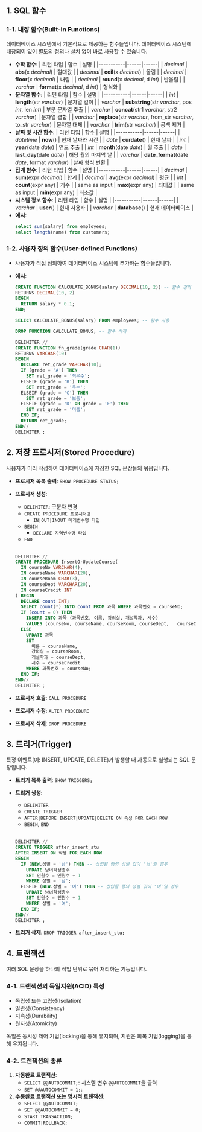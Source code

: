 ## 1. SQL 함수
### 1-1. 내장 함수(Built-in Functions)
데이터베이스 시스템에서 기본적으로 제공하는 함수들입니다.
데이터베이스 시스템에 내장되어 있어 별도의 정의나 설치 없이 바로 사용할 수 있습니다.
- **수학 함수**:
  | 리턴 타입 | 함수 | 설명 |
  |-----------|------|------|
  | *decimal* | **abs**(x *decimal*) | 절대값 |
  | *decimal* | **ceil**(x *decimal*) | 올림 |
  | *decimal* | **floor**(x *decimal*) | 내림 |
  | *decimal* | **round**(x *decimal*, d *int*) | 반올림 |
  | *varchar* | **format**(x *decimal*, d *int*) | 형식화 |
- **문자열 함수**:
  | 리턴 타입 | 함수 | 설명 |
  |-----------|------|------|
  | *int* | **length**(str *varchar*) | 문자열 길이 |
  | *varchar* | **substring**(str *varchar*, pos *int*, len *int*) | 부분 문자열 추출 |
  | *varchar* | **concat**(str1 *varchar*, str2 *varchar*) | 문자열 결합 |
  | *varchar* | **replace**(str *varchar*, from_str *varchar*, to_str *varchar*) | 문자열 대체 |
  | *varchar* | **trim**(str *varchar*) | 공백 제거 |
- **날짜 및 시간 함수**:
  | 리턴 타입 | 함수 | 설명 |
  |-----------|------|------|
  | *datetime* | **now**() | 현재 날짜와 시간 |
  | *date* | **curdate**() | 현재 날짜 |
  | *int* | **year**(date *date*) | 연도 추출 |
  | *int* | **month**(date *date*) | 월 추출 |
  | *date* | **last_day**(date *date*) | 해당 월의 마지막 날 |
  | *varchar* | **date_format**(date *date*, format *varchar*) | 날짜 형식 변환 |
- **집계 함수**:
  | 리턴 타입 | 함수 | 설명 |
  |-----------|------|------|
  | *decimal* | **sum**(expr *decimal*) | 합계 |
  | *decimal* | **avg**(expr *decimal*) | 평균 |
  | *int* | **count**(expr any) | 개수 |
  | same as input | **max**(expr any) | 최대값 |
  | same as input | **min**(expr any) | 최소값 |
- **시스템 정보 함수**:
  | 리턴 타입 | 함수 | 설명 |
  |-----------|------|------|
  | *varchar* | **user**() | 현재 사용자 |
  | *varchar* | **database**() | 현재 데이터베이스 |
- **예시**:
  ```sql
  select sum(salary) from employees;
  select length(name) from customers;
  ```

### 1-2. 사용자 정의 함수(User-defined Functions)
- 사용자가 직접 정의하여 데이터베이스 시스템에 추가하는 함수들입니다.
- **예시**:
  ```sql
  CREATE FUNCTION CALCULATE_BONUS(salary DECIMAL(10, 2)) -- 함수 정의
  RETURNS DECIMAL(10, 2)
  BEGIN
    RETURN salary * 0.1;
  END;

  SELECT CALCULATE_BONUS(salary) FROM employees; -- 함수 사용

  DROP FUNCTION CALCULATE_BONUS; -- 함수 삭제
  ```

  ```sql
  DELIMITER //
  CREATE FUNCTION fn_grade(grade CHAR(1))
  RETURNS VARCHAR(10)
  BEGIN
    DECLARE ret_grade VARCHAR(10);
    IF (grade = 'A') THEN
      SET ret_grade = '최우수';
    ELSEIF (grade = 'B') THEN
      SET ret_grade = '우수';
    ELSEIF (grade = 'C') THEN
      SET ret_grade = '보통';
    ELSEIF (grade = 'D' OR grade = 'F') THEN
      SET ret_grade = '미흡';
    END IF;
    RETURN ret_grade;
  END//
  DELIMITER ;
  ```

## 2. 저장 프로시저(Stored Procedure)
사용자가 미리 작성하여 데이터베이스에 저장한 SQL 문장들의 묶음입니다.
- **프로시저 목록 출력**: `SHOW PROCEDURE STATUS;`
- **프로시저 생성**:
  - `DELIMITER`: 구분자 변경
  - `CREATE PROCEDURE 프로시저명`
    - `IN|OUT|INOUT 매개변수명 타입`
  - `BEGIN`
    - `DECLARE 지역변수명 타입`
  - `END`
  <br>
  
  ```sql
  DELIMITER //
  CREATE PROCEDURE InsertOrUpdateCourse(
    IN courseNo VARCHAR(4),
    IN courseName VARCHAR(20),
    IN courseRoom CHAR(3),
    IN courseDept VARCHAR(20),
    IN courseCredit INT
  ) BEGIN
    DECLARE count INT;
    SELECT count(*) INTO count FROM 과목 WHERE 과목번호 = courseNo;
    IF (count = 0) THEN
      INSERT INTO 과목 (과목번호, 이름, 강의실, 개설학과, 시수)
      VALUES (courseNo, courseName, courseRoom, courseDept,   courseCredit);
    ELSE
      UPDATE 과목
      SET
        이름 = courseName,
        강의실 = courseRoom,
        개설학과 = courseDept,
        시수 = courseCredit
      WHERE 과목번호 = courseNo;
    END IF;
  END//
  DELIMITER ;
  ```
- **프로시저 호출**: `CALL PROCEDURE`
- **프로시저 수정**: `ALTER PROCEDURE`
- **프로시저 삭제**: `DROP PROCEDURE`





## 3. 트리거(Trigger)
특정 이벤트(예: INSERT, UPDATE, DELETE)가 발생할 때 자동으로 실행되는 SQL 문장입니다.
- **트리거 목록 출력**: `SHOW TRIGGERS;`
- **트리거 생성**:
  - `DELIMITER`
  - `CREATE TRIGGER`
  - `AFTER|BEFORE INSERT|UPDATE|DELETE ON 속성 FOR EACH ROW`
  - `BEGIN`, `END`
  <br>
  
  ```sql
  DELIMITER //
  CREATE TRIGGER after_insert_stu
  AFTER INSERT ON 학생 FOR EACH ROW
  BEGIN
    IF (NEW.성별 = '남') THEN -- 삽입될 행의 성별 값이 '남'일 경우
      UPDATE 남녀학생총수
      SET 인원수 = 인원수 + 1
      WHERE 성별 = '남';
    ELSEIF (NEW.성별 = '여') THEN -- 삽입될 행의 성별 값이 '여'일 경우
      UPDATE 남녀학생총수
      SET 인원수 = 인원수 + 1
      WHERE 성별 = '여';
    END IF;
  END//
  DELIMITER ;
  ```
  
- **트리거 삭제**: `DROP TRIGGER after_insert_stu;`

## 4. 트랜잭션
여러 SQL 문장을 하나의 작업 단위로 묶어 처리하는 기능입니다.
### 4-1. 트랜잭션의 독일지원(ACID) 특성
- 독립성 또는 고립성(Isolation)
- 일관성(Consistency)
- 지속성(Durability)
- 원자성(Atomicity)

독일은 동시성 제어 기법(locking)을 통해 유지되며,
지원은 회복 기법(logging)을 통해 유지됩니다.

### 4-2. 트랜잭션의 종류
1. **자동완료 트랜잭션**:
   - `SELECT @@AUTOCOMMIT;`: 시스템 변수 `@@AUTOCOMMIT`을 출력
   - `SET @@AUTOCOMMIT = 1;`: 
2. **수동완료 트랜잭션 또는 명시적 트랜잭션**:
   - `SELECT @@AUTOCOMMIT;`
   - `SET @@AUTOCOMMIT = 0;`
   - `START TRANSACTION;`
   - `COMMIT|ROLLBACK;`
